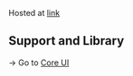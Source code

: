 Hosted at [link](http://ui-reactjs.surge.sh)

## Support and Library
 
-> Go to [Core UI](https://coreui.io/)